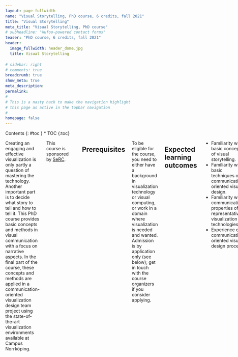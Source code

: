 ```yaml
---
layout: page-fullwidth
name: "Visual Storytelling, PhD course, 6 credits, fall 2021"
title: "Visual Storytelling"
meta_title: "Visual Storytelling, PhD course"
# subheadline: "Wufoo-powered contact forms"
teaser: "PhD course, 6 credits, fall 2021"
header:
  image_fullwidth: header_dome.jpg
  title: Visual Storytelling

# sidebar: right
# comments: true
breadcrumb: true
show_meta: true
meta_description:
permalink:
#
# This is a nasty hack to make the navigation highlight
# this page as active in the topbar navigation
#
homepage: false
---
```


<div class="row">
<div class="medium-4 medium-push-8 columns" markdown="1">
<div class="panel radius" markdown="1">
Contents
{: #toc }
*  TOC
{:toc}
</div>
</div><!-- /.medium-4.columns -->

<div class="medium-8 medium-pull-4 columns" markdown="1">

Creating an engaging and effective visualization is only partly a question of mastering the technology. Another important part is to decide what story to tell and how to tell it. This PhD course provides basic concepts and methods in visual communication with a focus on narrative aspects. In the final part of the course, these concepts and methods are applied in a communication-oriented visualization design team project using the state-of-the-art visualization environments available at Campus Norrköping.

This course is sponsored by [SeRC](https://e-science.se).

<span class='noborder'>[![SeRC](/images/serc-logo.png)](https://e-science.se)</span>

## Prerequisites

To be eligible for the course, you need to either have a background in visualization technology or visual computing, or work in a domain where visualization is needed and wanted. Admission is by application only (see below); get in touch with the course organizers if you consider applying.

## Expected learning outcomes
- Familiarity with basic concepts of visual storytelling. 
- Familiarity with basic techniques of communication-oriented visual design. 
- Familiarity with communicative properties of representative visualization technologies. 
- Experience of a communication-oriented visual design process. 

## Contents

Visual storytelling: 

- Narrativity, narrative structure, dramaturgical structure 
- Temporal and spatial narrative structures 
- Linear and interactive narrative structures 
- Visual representation – visual rhetorics, connotative and denotative meaning 
- The role of audio in visual storytelling 

Communication-oriented visual design: 

- Audience, message, effect 
- Iterative design process including intention, ideation, detailing and evaluation 
- Communicative intention techniques: personas, experiential qualities, communicative effects 
- Ideation techniques: mood boards, brainstorming, bodystorming, concept synthesis and assessment, etc. 
- Detailing (“prototyping”) techniques: synopsis, text scenario, user journey, sketch, storyboard, static comp, photo storyboard, enactment, video scenario, etc. 
- Evaluation techniques: usability testing, collaborative exploration, think-aloud, prompted recall, Wizard of Oz. 
- Professional visual storytelling practices 

Experiential analysis of the communicative properties of more or less immersive visualization environments: full-dome, 360 wall, large wall, HMD VR, multiuser touch table, handheld AR. 

## Organization
The course consists of three parts. 

The first part is a series of sessions (lectures, seminars, workshops, etc) introducing the basic concepts of visual storytelling and communication-oriented visual design. The sessions are focused on overview, enabling the student to identify and learn more about specific concepts and techniques as called for in the specific project (i.e., the third part of the course). 

The second part is a series of studies of the visualization environments available at Campus Norrköping, each involving an analysis of its salient communicative properties from a user-experience point of view. This part ends with a plenary session where the insights are summarized and collated. 

The third and final part is team project pulling together the previous parts. Each team defines a brief for a communication-oriented visual design project, ideally drawing on ongoing research represented in the team. The team then executes a communication-oriented visual design project under supervision, involving at least the following phases: identify communicative intention, ideate, synthesize at least three concepts, select one of them, detail a partial prototype, evaluate concept and prototype relative to communicative intention, revise concept and prototype, present concept and prototype. The expected deliverable of the project is a partially grounded concept for a production in one or more of the visualization environments available at Campus Norrköping. 

In terms of scheduling, the first and second parts overlap and run in parallel on location in Norrköping in the second half of August. The third part – the project – starts in September 2021 with team formation, ideally creating multidisciplinary teams (depending on the backgrounds of the participants). The team formation may be based on availability of good project ideas. The first step of the team’s work is to develop a project brief specifying a topic, a communicative purpose and an analysis of which visualization environments to focus on and why. Each team is assigned a process supervisor with suitable competence for the team’s brief. Moreover, communication design teachers and visualization technology specialists serve as resources for all teams. The project runs for the remainder of the fall 2021, with a final presentation tentatively scheduled for mid-January 2022.

### Proposed schedule for parts 1-2

{% include alert text='<b>Disclaimer:</b> If the pandemic restrictions allow for campus teaching and travel after the summer, we are planning to teach the first two parts of the course in an intensive format on location in Norrköping. Here is a tentative schedule for those parts.' %}

Suggested default time slots are 9.15-12 (AM) and 13.15-16 (PM). Slots adjacent to weekends are left empty to facilitate some travel needs. Normal text refers to taught sessions, italics & teal-colored are self-guided.

<style>
.selfguided {
    color: #45B29D;
    font-style: italic;
}
</style>

<table>
    <caption></caption>
    <thead>
        <tr>
            <td>Date</td><td>Morning</td><td>Afternoon</td>
        </tr>
    </thead>
    <tbody>
        <tr>
            <th>Aug 16</th>
            <td></td>
            <td>
                Course introduction. <span class='selfguided'>Individual study, preparation.</span>
            </td>
        </tr>
        <tr>
            <th>Aug 17</th>
            <td>
                9:15-11. Foundations of storytelling.<br>
                11:15-12. Storytelling in classical visual communication.
            </td>
            <td>
                <span class='selfguided'>Individual study, preparation.</span>
            </td>
        </tr>
        <tr>
            <th>Aug 18</th>
            <td>
                Interactive narrative. Storytelling in interaction design and information design. Audiovisual narrative.
            </td>
            <td>
                <span class='selfguided'>Individual study, preparation.</span>
            </td>
        </tr>
        <tr>
            <th>Aug 19</th>
            <td>
                Foundations of communication-oriented visual design.
            </td>
            <td>
                Foundations of communication-oriented visual design, cont.
            </td>
        </tr>
        <tr>
            <th>Aug 20</th>
            <td>
                Visual communication in education.
            </td>
            <td></td>
        </tr>
        <tr>
            <th>Aug 23</th>
            <td></td>
            <td>
                Introduction to experiential analysis of visualization environments. Group formation. 
                <span class='selfguided'>Groupwork, preparation.</span>
            </td>
        </tr>
        <tr>
            <th>Aug 24</th>
            <td>
                Introduction to HMD VR and handheld AR.
            </td>
            <td>
                Introduction to SIMlab.
            </td>
        </tr>
        <tr>
            <th>Aug 25</th>
            <td>
                The concept of Exploranation. Introduction to dome and touch tables.
            </td>
            <td>
                Introduction to the Decision Arena, VR Arena.
            </td>
        </tr>
        <tr>
            <th>Aug 26</th>
            <td>
                <span class='selfguided'>Groupwork on analysis, presentation preparation.</span>
            </td>
            <td>
                Seminar. Group presentations, discussions.
            </td>
        </tr>
        <tr>
            <th>Aug 27</th>
            <td>
                Introduction to part 3 (projects). Bootstrapping project briefs, team formation (process continues remotely). 
            </td>
            <td></td>
        </tr>
    </tbody>
</table>

## Course Material

<h4>Foundations of storytelling</h4>
- [Handout (pdf)](foundations_of_storytelling_handouts.pdf)
- [Sounds and music handout (pdf)](sounds_and_music_handouts.pdf)

<h4>Storytelling in classical visual communication</h4>
- [Handout (pdf)](VisualStorytelling_basics.pdf)

<h4>Audiovisual narrative</h4>
For the session Audiovisual narrative on Wednesday August 18, please watch the film at this [link](https://vimeo.com/525185218): <https://vimeo.com/525185218>

The Password has been sent out via email.

While watching the film, reflect on what the “message” of the film is. How is this message narrated? What storytelling elements are used to narrate this? How do these elements work together, relate to each other, or contrast to one other?

After the sessions Foundations of storytelling and Storytelling in classical visual communication on **Tuesday August 17**, you might also reflect upon:
+ Who is the intended audience?
+ What type of narrative structure are used?
+ What is the theme or moral of the story?
+ What roles have the camera scenic, the camera shots, the editing, the sounds, and the music?
+ How is the visual flow used and developed for the narration?
+ Is the storytelling linear, semi-linear, or non-linear?
+ What form elements and principles are used?
+ What semiotics are part of the narration?

<h4>Visual storytelling applied to visualization</h4>
It may be helpful to see how other scholars have applied concepts from classical storytelling to the field of visualization. Here are a couple of articles that contribute to such connections. They also provide reference lists that may be useful for your own further study. It is notable that most of the literature seems to focus on information visualization as opposed to scientific visualization, but the reasoning used particularly in Segel and Heer (2010) should be quite broadly applicable.

1. Segel, E., Heer, J. (2010). Narrative Visualization: Telling Stories with Data. IEEE Trans. Visualization and Computer Graphics 16(6):1139-1148.
The authors analyze a broad collection of visualizations using a framework of classical storytelling concepts and constructs, showing the feasibility of such an approach and highlight some white spots in the emerging design space that may warrant further exploration. [pdf](segel_heer_2010.pdf)
2. Gray, J. (2020). The data epic: Visualization practices for narrating life and death at a distance. In Engebretsen, M., Kennedy, H. (eds.) Data Visualization in Society. Amsterdam University Press.
This is a case study based on two works of what the author calls “cinematic data visualization”, and it may be inspirational in particular for those of you who think about the problems of visualizing scale. In any case, it provides two fine examples of classical storytelling concepts applied to visualization. [pdf](gray_2020.pdf)

## Examination
Active participation in the first and second parts of the course. Adequate contribution to team project demonstrating the fulfillment of the expected learning outcomes.

## Admission
PhD students who are interested in taking the course need to get in touch with one of the course organizers. If you are not already familiar to the course organizers, please provide a résumé and a brief motivation for your interest in the course. Attendance is capped at 20 participants due to the limited availability of the visualization environments used in the course. Please register your interest to participate no later than March 31, 2021; notification of admission will be given no later than April 15.

## Contact
The course organizers are Ingrid Hotz (scientific visualization) and Jonas Löwgren (interaction and information design). We look forward to discussing your eligibility and answering any other questions you might have concerning the course.

Ingrid Hotz, [ingrid.hotz@liu.se](mailto:ingrid.hotz@liu.se?subject=Visual Story Telling:), +46 11 36 34 62

Jonas Löwgren, [jonas.lowgren@liu.se](jonas.lowgren@liu.se?subject=Visual Story Telling:), +46 11 36 36 54

</div><!-- /.medium-8.columns -->
</div><!-- /.row -->
